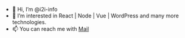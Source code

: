- 👋 Hi, I’m @i2i-info
- 👀 I’m interested in React | Node | Vue | WordPress and many more technologies.
- 📫 You can reach me with [Mail](info@i2i-info.com)

<!---
i2i-info/i2i-info is a ✨ special ✨ repository because its `README.md` (this file) appears on your GitHub profile.
You can click the Preview link to take a look at your changes.
--->
